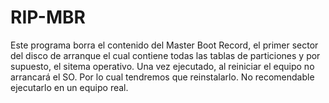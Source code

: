 # RIP-MBR

Este programa borra el contenido del Master Boot Record, el primer sector del disco de arranque el cual contiene todas las tablas de particiones y por supuesto, el sitema
operativo. Una vez ejecutado, al reiniciar el equipo no arrancará el SO. Por lo cual tendremos que reinstalarlo. No recomendable ejecutarlo en un equipo real.
